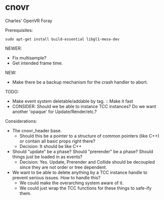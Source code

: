 # cnovr
Charles' OpenVR Foray

Prerequisites:

`
sudo apt-get install build-essential libgl1-mesa-dev
`

NEWER:
 * Fix multisample?
 * Get intended frame time.

NEW:
 * Make there be a backup mechanism for the crash handler to abort.


TODO:
 * Make event system deletable/addable by tag. :: Make it fast
 * CONSIDER: Should we be able to instance TCC instances? Do we want another 'opaque' for Update/Render/etc.?

Considerations:
 * The cnovr_header base.
   * Should this be a pointer to a structure of common pointers (like C++) or contain all basic props right there?
   * Decision: It should be like C++
 * Should "update" be a phase?  Should "prerender" be a phase?  Should things just be loaded in as events?
   * Decision: Yes.  Update, Prerender and Collide should be decoupled since they are not order or tree dependent.
 * We want to be able to delete anything by a TCC instance handle to prevent serious issues.  How to handle this?
   * We could make the overarching system aware of it.
   * We could just wrap the TCC functions for these things to safe-ify them.


